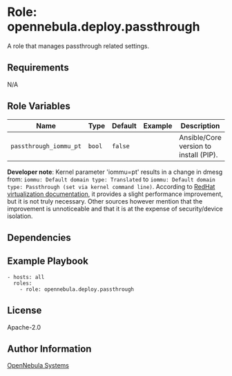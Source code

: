 Role: opennebula.deploy.passthrough
=================================

A role that manages passthrough related settings.

Requirements
------------

N/A

Role Variables
--------------

| Name                          | Type   | Default     | Example                             | Description                                |
|-------------------------------|--------|-------------|-------------------------------------|--------------------------------------------|
| `passthrough_iommu_pt`        | `bool` | `false`     |                                     | Ansible/Core version to install (PIP).     |


**Developer note**: Kernel parameter 'iommu=pt' results in a change in dmesg from:
`iommu: Default domain type: Translated`
to
`iommu: Default domain type: Passthrough (set via kernel command line)`.
According to [RedHat virtualization documentation](https://docs.redhat.com/en/documentation/red_hat_virtualization/4.1/html/installation_guide/appe-configuring_a_hypervisor_host_for_pci_passthrough), it provides a slight performance improvement, but it is not truly necessary.
Other sources however mention that the improvement is unnoticeable and that it is at the expense of security/device isolation.

<!-- Developer note: IOMMU also needs 'interrupt remapping' to be enabled for passthrough to work properly.
                This is more likely always enabled by default in the kernel at the same time as IOMMU, but it can be verified with the following command:
                dmesg | grep 'remapping'
                A line like "AMD-Vi: Interrupt remapping enabled" or "DMAR-IR: Enabled IRQ remapping in x2apic mode" should be present.
                The exact present line depends on the CPU vendor, and due to the lack of documentation, we can't contemplate all possible cases.
                If no line about the enablement of remapping is found, it can be enabled by force with:
                echo "options vfio_iommu_type1 allow_unsafe_interrupts=1" > /etc/modprobe.d/iommu_unsafe_interrupts.conf
                update-initramfs -u -k all && reboot
                TODO: Add it only according to a variable -->

Dependencies
------------

Example Playbook
----------------

    - hosts: all
      roles:
        - role: opennebula.deploy.passthrough

License
-------

Apache-2.0

Author Information
------------------

[OpenNebula Systems](https://opennebula.io/)
